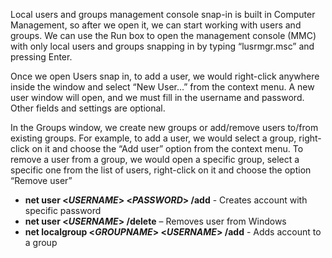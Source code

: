 Local users and groups management console snap-in is built in Computer Management, so after we open it, we can start working with users and groups. We can use the Run box to open the management console (MMC) with only local users and groups snapping in by typing “lusrmgr.msc” and pressing Enter.

Once we open Users snap in, to add a user, we would right-click anywhere inside the window and select “New User…” from the context menu. A new user window will open, and we must fill in the username and password. Other fields and settings are optional.

In the Groups window, we create new groups or add/remove users to/from existing groups. For example, to add a user, we would select a group, right-click on it and choose the “Add user” option from the context menu. To remove a user from a group, we would open a specific group, select a specific one from the list of users, right-click on it and choose the option “Remove user”

- **net user <_USERNAME_> <_PASSWORD_> /add** - Creates account with specific password
- **net user <_USERNAME_> /delete** – Removes user from Windows
- **net localgroup <_GROUPNAME_> <_USERNAME_> /add** - Adds account to a group
